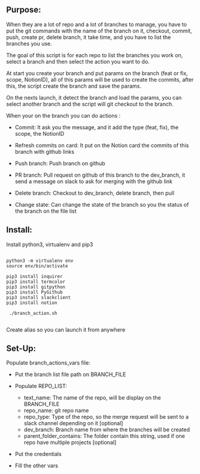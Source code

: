 Purpose:
---

When they are a lot of repo and a lot of branches to manage,
you have to put the git commands with the name of the branch on it,
checkout, commit, push, create pr, delete branch,
it take time, and you have to list the branches you use.

The goal of this script is for each repo to list the branches you work on,
select a branch and then select the action you want to do.

At start you create your branch and put params on the branch (feat or fix, scope, NotionID),
all of this params will be used to create the commits,
after this, the script create the branch and save the params.

On the nexts launch, it detect the branch and load the params,
you can select another branch and the script will git checkout to the branch.


When your on the branch you can do actions :

  - Commit: It ask you the message, and it add the type (feat, fix), the scope, the NotionID

  - Refresh commits on card: It put on the Notion card the commits of this branch with github links

  - Push branch: Push branch on github

  - PR branch: Pull request on github of this branch to the dev_branch, it send a message on slack to ask for merging with the github link

  - Delete branch: Checkout to dev_branch, delete branch, then pull

  - Change state: Can change the state of the branch so you the status of the branch on the file list









Install:
---

Install python3, virtualenv and pip3

```

python3 -m virtualenv env
source env/bin/activate

pip3 install inquirer
pip3 install termcolor
pip3 install gitpython
pip3 install PyGithub
pip3 install slackclient
pip3 install notion

 ./branch_action.sh
 
```
Create alias so you can launch it from anywhere





Set-Up:
---
Populate branch_actions_vars file:

  - Put the branch list file path on BRANCH_FILE

  - Populate REPO_LIST:
    - text_name: The name of the repo, will be display on the BRANCH_FILE
    - repo_name: git repo name
    - repo_type: Type of the repo, so the merge request will be sent to a slack channel depending on it [optional]
    - dev_branch: Branch name from where the branches will be created
    - parent_folder_contains: The folder contain this string, used if one repo have multiple projects [optional]
    
 - Put the credentials

 - Fill the other vars


